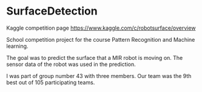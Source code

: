 # SurfaceDetection

Kaggle competition page https://www.kaggle.com/c/robotsurface/overview

School competition project for the course Pattern Recognition and Machine learning. 

The goal was to predict the surface that a MIR robot is moving on. The sensor data of the robot was used in the prediction. 

I was part of group number 43 with three members. Our team was the 9th best out of 105 participating teams. 
